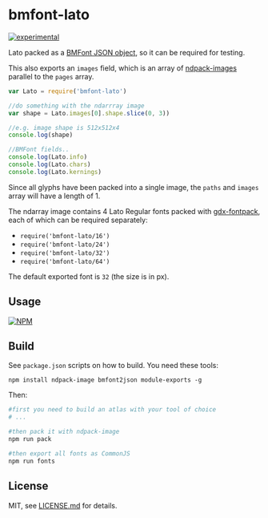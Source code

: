 # bmfont-lato

[![experimental](http://badges.github.io/stability-badges/dist/experimental.svg)](http://github.com/badges/stability-badges)

Lato packed as a [BMFont JSON object](https://github.com/mattdesl/bmfont2json), so it can be required for testing. 

This also exports an `images` field, which is an array of [ndpack-images](https://www.npmjs.org/package/ndpack-image) parallel to the `pages` array. 

```js
var Lato = require('bmfont-lato')

//do something with the ndarrray image
var shape = Lato.images[0].shape.slice(0, 3))

//e.g. image shape is 512x512x4
console.log(shape)

//BMFont fields..
console.log(Lato.info)
console.log(Lato.chars)
console.log(Lato.kernings)
```

Since all glyphs have been packed into a single image, the `paths` and `images` array will have a length of 1. 

The ndarray image contains 4 Lato Regular fonts packed with [gdx-fontpack](https://github.com/mattdesl/gdx-fontpack), each of which can be required separately:

- `require('bmfont-lato/16')`
- `require('bmfont-lato/24')`
- `require('bmfont-lato/32')`
- `require('bmfont-lato/64')`

The default exported font is `32` (the size is in px).

## Usage

[![NPM](https://nodei.co/npm/bmfont-lato.png)](https://nodei.co/npm/bmfont-lato/)

## Build

See `package.json` scripts on how to build. You need these tools:

`npm install ndpack-image bmfont2json module-exports -g`

Then:

```sh
#first you need to build an atlas with your tool of choice
# ...

#then pack it with ndpack-image
npm run pack

#then export all fonts as CommonJS
npm run fonts
```

## License

MIT, see [LICENSE.md](http://github.com/mattdesl/bmfont-lato/blob/master/LICENSE.md) for details.
